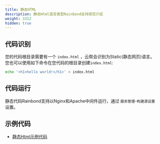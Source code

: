 ```yaml
---
title: 静态HTML
description: 静态Html语言类型Rainbond支持规范介绍
weight: 3312
hidden: true
---
```


## 代码识别

您的代码根目录需要有一个 `index.html` ，云帮会识别为Static(静态网页)语言。您也可以使用如下命令在您代码的根目录创建`index.html`:


```bash
echo '<h1>hello world!</h1>' > index.html
```

## 代码运行

静态代码Rainbond支持以Nginx和Apache中间件运行，通过 `服务管理`-`构建源设置` 设置。

## 示例代码

- [静态Html示例代码](https://github.com/goodrain/static-demo.git)